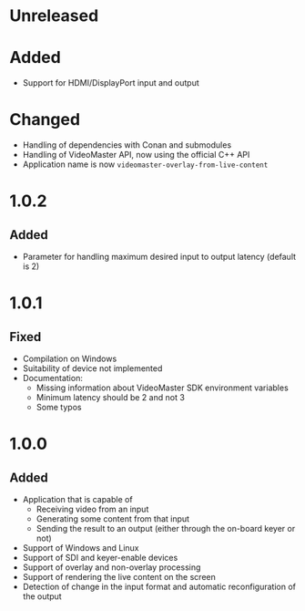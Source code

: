 # Unreleased

# Added

- Support for HDMI/DisplayPort input and output

# Changed

- Handling of dependencies with Conan and submodules
- Handling of VideoMaster API, now using the official C++ API
- Application name is now `videomaster-overlay-from-live-content`

# 1.0.2

## Added

- Parameter for handling maximum desired input to output latency (default is 2)

# 1.0.1

## Fixed

- Compilation on Windows
- Suitability of device not implemented
- Documentation:
  - Missing information about VideoMaster SDK environment variables
  - Minimum latency should be 2 and not 3
  - Some typos


# 1.0.0

## Added

- Application that is capable of
  - Receiving video from an input
  - Generating some content from that input
  - Sending the result to an output (either through the on-board keyer or not)
- Support of Windows and Linux
- Support of SDI and keyer-enable devices
- Support of overlay and non-overlay processing
- Support of rendering the live content on the screen
- Detection of change in the input format and automatic reconfiguration of the output
